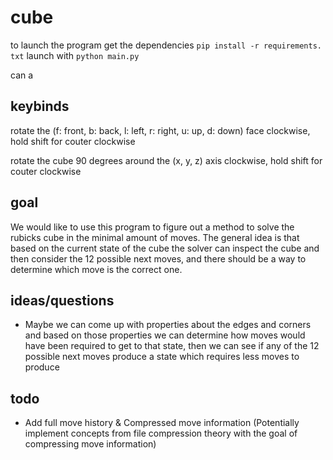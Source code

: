 # cube

to launch the program get the dependencies `pip install -r requirements. txt` launch with `python main.py`

can a

## keybinds
rotate the (f: front, b: back, l: left, r: right, u: up, d: down) face clockwise, hold shift for couter clockwise

rotate the cube 90 degrees around the (x, y, z) axis clockwise, hold shift for couter clockwise

## goal
We would like to use this program to figure out a method to solve the rubicks cube in the minimal amount of moves. The general idea is that based on the current state of the cube the solver can inspect the cube and then consider the 12 possible next moves, and there should be a way to determine which move is the correct one.

## ideas/questions
- Maybe we can come up with properties about the edges and corners and based on those properties we can determine how moves would have been required to get to that state, then we can see if any of the 12 possible next moves produce a state which requires less moves to produce

## todo
- Add full move history & Compressed move information (Potentially implement concepts from file compression theory with the goal of compressing move information)
